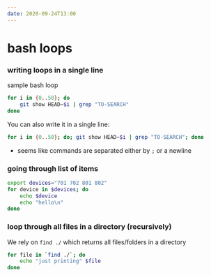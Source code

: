 ```yaml
---
date: 2020-09-24T13:00
---
```


# bash loops

### writing loops in a single line

sample bash loop
```bash
for i in {0..50}; do
    git show HEAD~$i | grep "TO-SEARCH"
done

```

You can also write it in a single line:

```bash
for i in {0..50}; do; git show HEAD~$i | grep "TO-SEARCH"; done
```

* seems like commands are separated either by `;` or a newline

### going through list of items

```bash
export devices="701 702 801 802"
for device in $devices; do
    echo $device
    echo "hello\n"
done
```


### loop through all files in a directory (recursively)

We rely on `find ./` which returns all files/folders in a directory
```bash
for file in `find ./`; do
    echo "just printing" $file
done
```
